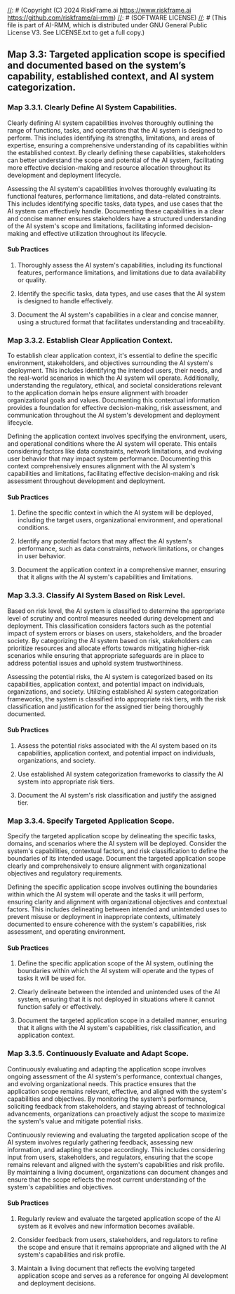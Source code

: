 [//]: # (COPYRIGHT)
[//]: # (RiskFrame.ai - AI Risk Management and Resilience Framework)
[//]: # (Copyright (C) 2024 RiskFrame.ai https://www.riskframe.ai https://github.com/riskframe/ai-rmm)
[//]: # (SOFTWARE LICENSE)
[//]: # (This file is part of AI-RMM, which is distributed under GNU General Public License V3. See LICENSE.txt to get a full copy.)
    
## Map 3.3: Targeted application scope is specified and documented based on the system’s capability, established context, and AI system categorization.

### Map 3.3.1. Clearly Define AI System Capabilities.

Clearly defining AI system capabilities involves thoroughly outlining the range of functions, tasks, and operations that the AI system is designed to perform. This includes identifying its strengths, limitations, and areas of expertise, ensuring a comprehensive understanding of its capabilities within the established context. By clearly defining these capabilities, stakeholders can better understand the scope and potential of the AI system, facilitating more effective decision-making and resource allocation throughout its development and deployment lifecycle.

Assessing the AI system's capabilities involves thoroughly evaluating its functional features, performance limitations, and data-related constraints. This includes identifying specific tasks, data types, and use cases that the AI system can effectively handle. Documenting these capabilities in a clear and concise manner ensures stakeholders have a structured understanding of the AI system's scope and limitations, facilitating informed decision-making and effective utilization throughout its lifecycle.

#### Sub Practices

1. Thoroughly assess the AI system's capabilities, including its functional features, performance limitations, and limitations due to data availability or quality.

2. Identify the specific tasks, data types, and use cases that the AI system is designed to handle effectively.

3. Document the AI system's capabilities in a clear and concise manner, using a structured format that facilitates understanding and traceability.

### Map 3.3.2. Establish Clear Application Context.

To establish clear application context, it's essential to define the specific environment, stakeholders, and objectives surrounding the AI system's deployment. This includes identifying the intended users, their needs, and the real-world scenarios in which the AI system will operate. Additionally, understanding the regulatory, ethical, and societal considerations relevant to the application domain helps ensure alignment with broader organizational goals and values. Documenting this contextual information provides a foundation for effective decision-making, risk assessment, and communication throughout the AI system's development and deployment lifecycle.

Defining the application context involves specifying the environment, users, and operational conditions where the AI system will operate. This entails considering factors like data constraints, network limitations, and evolving user behavior that may impact system performance. Documenting this context comprehensively ensures alignment with the AI system's capabilities and limitations, facilitating effective decision-making and risk assessment throughout development and deployment.

#### Sub Practices

1. Define the specific context in which the AI system will be deployed, including the target users, organizational environment, and operational conditions.

2. Identify any potential factors that may affect the AI system's performance, such as data constraints, network limitations, or changes in user behavior.

3. Document the application context in a comprehensive manner, ensuring that it aligns with the AI system's capabilities and limitations.

### Map 3.3.3. Classify AI System Based on Risk Level.

Based on risk level, the AI system is classified to determine the appropriate level of scrutiny and control measures needed during development and deployment. This classification considers factors such as the potential impact of system errors or biases on users, stakeholders, and the broader society. By categorizing the AI system based on risk, stakeholders can prioritize resources and allocate efforts towards mitigating higher-risk scenarios while ensuring that appropriate safeguards are in place to address potential issues and uphold system trustworthiness.

Assessing the potential risks, the AI system is categorized based on its capabilities, application context, and potential impact on individuals, organizations, and society. Utilizing established AI system categorization frameworks, the system is classified into appropriate risk tiers, with the risk classification and justification for the assigned tier being thoroughly documented.

#### Sub Practices

1. Assess the potential risks associated with the AI system based on its capabilities, application context, and potential impact on individuals, organizations, and society.

2. Use established AI system categorization frameworks to classify the AI system into appropriate risk tiers.

3. Document the AI system's risk classification and justify the assigned tier.

### Map 3.3.4. Specify Targeted Application Scope.

Specify the targeted application scope by delineating the specific tasks, domains, and scenarios where the AI system will be deployed. Consider the system's capabilities, contextual factors, and risk classification to define the boundaries of its intended usage. Document the targeted application scope clearly and comprehensively to ensure alignment with organizational objectives and regulatory requirements.

Defining the specific application scope involves outlining the boundaries within which the AI system will operate and the tasks it will perform, ensuring clarity and alignment with organizational objectives and contextual factors. This includes delineating between intended and unintended uses to prevent misuse or deployment in inappropriate contexts, ultimately documented to ensure coherence with the system's capabilities, risk assessment, and operating environment.

#### Sub Practices

1. Define the specific application scope of the AI system, outlining the boundaries within which the AI system will operate and the types of tasks it will be used for.

2. Clearly delineate between the intended and unintended uses of the AI system, ensuring that it is not deployed in situations where it cannot function safely or effectively.

3. Document the targeted application scope in a detailed manner, ensuring that it aligns with the AI system's capabilities, risk classification, and application context.

### Map 3.3.5. Continuously Evaluate and Adapt Scope.

Continuously evaluating and adapting the application scope involves ongoing assessment of the AI system's performance, contextual changes, and evolving organizational needs. This practice ensures that the application scope remains relevant, effective, and aligned with the system's capabilities and objectives. By monitoring the system's performance, soliciting feedback from stakeholders, and staying abreast of technological advancements, organizations can proactively adjust the scope to maximize the system's value and mitigate potential risks.

Continuously reviewing and evaluating the targeted application scope of the AI system involves regularly gathering feedback, assessing new information, and adapting the scope accordingly. This includes considering input from users, stakeholders, and regulators, ensuring that the scope remains relevant and aligned with the system's capabilities and risk profile. By maintaining a living document, organizations can document changes and ensure that the scope reflects the most current understanding of the system's capabilities and objectives.

#### Sub Practices

1. Regularly review and evaluate the targeted application scope of the AI system as it evolves and new information becomes available.

2. Consider feedback from users, stakeholders, and regulators to refine the scope and ensure that it remains appropriate and aligned with the AI system's capabilities and risk profile.

3. Maintain a living document that reflects the evolving targeted application scope and serves as a reference for ongoing AI development and deployment decisions.

